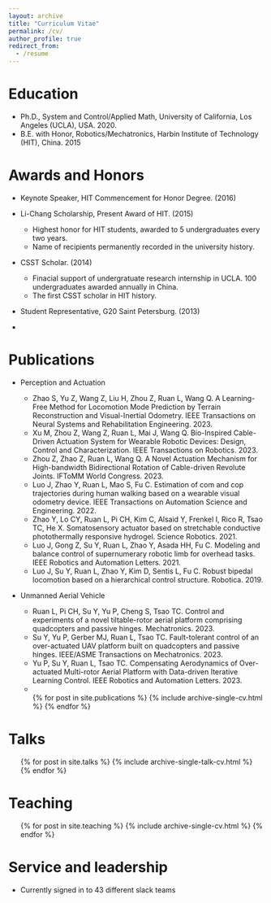 ```yaml
---
layout: archive
title: "Curriculum Vitae"
permalink: /cv/
author_profile: true
redirect_from:
  - /resume
---
```



Education
======

* Ph.D., System and Control/Applied Math, University of California, Los Angeles (UCLA), USA. 2020.
* B.E. with Honor, Robotics/Mechatronics, Harbin Institute of Technology (HIT), China. 2015

Awards and Honors
======
* Keynote Speaker, HIT Commencement for Honor Degree. (2016)

* Li-Chang Scholarship, Present Award of HIT. (2015)
  * Highest honor for HIT students, awarded to 5 undergraduates every two years.
  * Name of recipients permanently recorded in the university history.

* CSST Scholar. (2014)
  * Finacial support of undergratuate research internship in UCLA. 100 undergraduates awarded annually in China.
  * The first CSST scholar in HIT history.

* Student Representative, G20 Saint Petersburg. (2013)

* 

Publications
======
* Perception and Actuation
    * Zhao S, Yu Z, Wang Z, Liu H, Zhou Z, Ruan L, Wang Q. A Learning-Free Method for Locomotion Mode Prediction by Terrain Reconstruction and Visual-Inertial Odometry. IEEE Transactions on Neural Systems and Rehabilitation Engineering. 2023.
    * Xu M, Zhou Z, Wang Z, Ruan L, Mai J, Wang Q. Bio-Inspired Cable-Driven Actuation System for Wearable Robotic Devices: Design, Control and Characterization. IEEE Transactions on Robotics. 2023.
    * Zhou Z, Zhao Z, Ruan L, Wang Q. A Novel Actuation Mechanism for High-bandwidth Bidirectional Rotation of Cable-driven Revolute Joints. IFToMM World Congress. 2023.
    * Luo J, Zhao Y, Ruan L, Mao S, Fu C. Estimation of com and cop trajectories during human walking based on a wearable visual odometry device. IEEE Transactions on Automation Science and Engineering. 2022.
    * Zhao Y, Lo CY, Ruan L, Pi CH, Kim C, Alsaid Y, Frenkel I, Rico R, Tsao TC, He X. Somatosensory actuator based on stretchable conductive photothermally responsive hydrogel. Science Robotics. 2021.
    * Luo J, Gong Z, Su Y, Ruan L, Zhao Y, Asada HH, Fu C. Modeling and balance control of supernumerary robotic limb for overhead tasks. IEEE Robotics and Automation Letters. 2021.
    * Luo J, Su Y, Ruan L, Zhao Y, Kim D, Sentis L, Fu C. Robust bipedal locomotion based on a hierarchical control structure. Robotica. 2019.


* Unmanned Aerial Vehicle
  * Ruan L, Pi CH, Su Y, Yu P, Cheng S, Tsao TC. Control and experiments of a novel tiltable-rotor aerial platform comprising quadcopters and passive hinges. Mechatronics. 2023.
  * Su Y, Yu P, Gerber MJ, Ruan L, Tsao TC. Fault-tolerant control of an over-actuated UAV platform built on quadcopters and passive hinges. IEEE/ASME Transactions on Mechatronics. 2023.
  * Yu P, Su Y, Ruan L, Tsao TC. Compensating Aerodynamics of Over-actuated Multi-rotor Aerial Platform with Data-driven Iterative Learning Control. IEEE Robotics and Automation Letters. 2023.
  * 


  <ul>{% for post in site.publications %}
    {% include archive-single-cv.html %}
  {% endfor %}</ul>
  
Talks
======
  <ul>{% for post in site.talks %}
    {% include archive-single-talk-cv.html %}
  {% endfor %}</ul>
  
Teaching
======
  <ul>{% for post in site.teaching %}
    {% include archive-single-cv.html %}
  {% endfor %}</ul>
  
Service and leadership
======
* Currently signed in to 43 different slack teams

